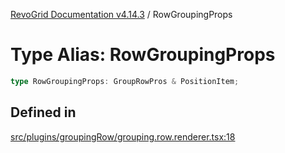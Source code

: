 [RevoGrid Documentation v4.14.3](README.md) / RowGroupingProps

# Type Alias: RowGroupingProps

```ts
type RowGroupingProps: GroupRowPros & PositionItem;
```

## Defined in

[src/plugins/groupingRow/grouping.row.renderer.tsx:18](https://github.com/revolist/revogrid/blob/4d3feb8340f534dd1ff6941b4d5b83d4d4e2474c/src/plugins/groupingRow/grouping.row.renderer.tsx#L18)
